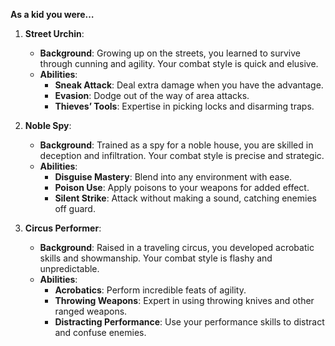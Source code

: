 **As a kid you were…**
1. **Street Urchin**:
    - **Background**: Growing up on the streets, you learned to survive through cunning and agility. Your combat style is quick and elusive.
    - **Abilities**:
        - **Sneak Attack**: Deal extra damage when you have the advantage.
        - **Evasion**: Dodge out of the way of area attacks.
        - **Thieves’ Tools**: Expertise in picking locks and disarming traps.

1. **Noble Spy**:
    
    - **Background**: Trained as a spy for a noble house, you are skilled in deception and infiltration. Your combat style is precise and strategic.
    - **Abilities**:
        - **Disguise Mastery**: Blend into any environment with ease.
        - **Poison Use**: Apply poisons to your weapons for added effect.
        - **Silent Strike**: Attack without making a sound, catching enemies off guard.

1. **Circus Performer**:
    
    - **Background**: Raised in a traveling circus, you developed acrobatic skills and showmanship. Your combat style is flashy and unpredictable.
    - **Abilities**:
        - **Acrobatics**: Perform incredible feats of agility.
        - **Throwing Weapons**: Expert in using throwing knives and other ranged weapons.
        - **Distracting Performance**: Use your performance skills to distract and confuse enemies.
